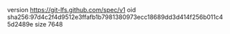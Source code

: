 version https://git-lfs.github.com/spec/v1
oid sha256:97d4c2f4d9512e3ffafb1b7981380973ecc18689dd3d414f256b011c45d2489e
size 7648

